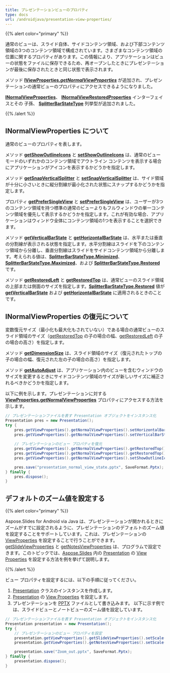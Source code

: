 ```yaml
---
title: プレゼンテーションビューのプロパティ
type: docs
url: /androidjava/presentation-view-properties/
---
```


{{% alert color="primary" %}} 

通常のビューは、スライド自体、サイドコンテンツ領域、および下部コンテンツ領域の3つのコンテンツ領域で構成されています。さまざまなコンテンツ領域の位置に関するプロパティがあります。この情報により、アプリケーションはビューの状態をファイルに保存できるため、再オープンしたときにプレゼンテーションが最後に保存されたときと同じ状態で表示されます。

メソッド [**IViewProperties.*getNormalViewProperties***](https://reference.aspose.com/slides/androidjava/com.aspose.slides/IViewProperties#getNormalViewProperties--) が追加され、プレゼンテーションの通常ビューのプロパティにアクセスできるようになりました。 

[**INormalViewProperties**](https://reference.aspose.com/slides/androidjava/com.aspose.slides/INormalViewProperties)、 [**INormalViewRestoredProperties**](https://reference.aspose.com/slides/androidjava/com.aspose.slides/INormalViewRestoredProperties) インターフェイスとその 子孫、 [**SplitterBarStateType**](https://reference.aspose.com/slides/androidjava/com.aspose.slides/SplitterBarStateType) 列挙型が追加されました。

{{% /alert %}} 


## **INormalViewProperties について** #
通常のビューのプロパティを表します。

メソッド [**getShowOutlineIcons**](https://reference.aspose.com/slides/androidjava/com.aspose.slides/INormalViewProperties#getShowOutlineIcons--) と [**setShowOutlineIcons**](https://reference.aspose.com/slides/androidjava/com.aspose.slides/INormalViewProperties#setShowOutlineIcons-boolean-) は、通常のビュー モードのいずれかのコンテンツ領域でアウトライン コンテンツを表示する場合にアプリケーションがアイコンを表示するかどうかを指定します。

メソッド [**getSnapVerticalSplitter**](https://reference.aspose.com/slides/androidjava/com.aspose.slides/INormalViewProperties#getSnapVerticalSplitter--) と [**setSnapVerticalSplitter**](https://reference.aspose.com/slides/androidjava/com.aspose.slides/INormalViewProperties#setSnapVerticalSplitter-boolean-) は、サイド領域が十分に小さいときに縦分割線が最小化された状態にスナップするかどうかを指定します。

プロパティ [**getPreferSingleView**](https://reference.aspose.com/slides/androidjava/com.aspose.slides/INormalViewProperties#getPreferSingleView--) と [**setPreferSingleView**](https://reference.aspose.com/slides/androidjava/com.aspose.slides/INormalViewProperties#setPreferSingleView-boolean-) は、ユーザーが3つのコンテンツ領域を持つ標準の通常のビューよりもフルウィンドウの単一コンテンツ領域を優先して表示するかどうかを指定します。これが有効な場合、アプリケーションはウィンドウ全体にコンテンツ領域の1つを表示することを選択できます。

メソッド [**getVerticalBarState**](https://reference.aspose.com/slides/androidjava/com.aspose.slides/INormalViewProperties#getVerticalBarState--) と [**getHorizontalBarState**](https://reference.aspose.com/slides/androidjava/com.aspose.slides/INormalViewProperties#getHorizontalBarState--) は、水平または垂直の分割線が表示される状態を指定します。水平分割線はスライドを下のコンテンツ領域から分離し、垂直分割線はスライドをサイドコンテンツ領域から分離します。考えられる値は、[**SplitterBarStateType.Minimized**](https://reference.aspose.com/slides/androidjava/com.aspose.slides/SplitterBarStateType#Minimized)、[**SplitterBarStateType.Maximized**](https://reference.aspose.com/slides/androidjava/com.aspose.slides/SplitterBarStateType#Maximized)、および [**SplitterBarStateType.Restored**](https://reference.aspose.com/slides/androidjava/com.aspose.slides/SplitterBarStateType#Restored) です。

メソッド [**getRestoredLeft**](https://reference.aspose.com/slides/androidjava/com.aspose.slides/INormalViewProperties#getRestoredLeft--) と [**getRestoredTop**](https://reference.aspose.com/slides/androidjava/com.aspose.slides/INormalViewProperties#getRestoredTop--) は、通常ビューのスライド領域の上部または側面のサイズを指定します。[**SplitterBarStateType.Restored**](https://reference.aspose.com/slides/androidjava/com.aspose.slides/SplitterBarStateType#Restored) 値が [**getVerticalBarState**](https://reference.aspose.com/slides/androidjava/com.aspose.slides/INormalViewProperties#getVerticalBarState--) および [**getHorizontalBarState**](https://reference.aspose.com/slides/androidjava/com.aspose.slides/INormalViewProperties#getHorizontalBarState--) に適用されるときのことです。


## **INormalViewProperties の復元について** 
変数復元サイズ（最小化も最大化もされていない）である場合の通常ビューのスライド領域のサイズ（[getRestoredTop](https://reference.aspose.com/slides/androidjava/com.aspose.slides/INormalViewProperties#getRestoredTop--) の子の場合の幅、[getRestoredLeft](https://reference.aspose.com/slides/androidjava/com.aspose.slides/INormalViewProperties#getRestoredLeft--) の子の場合の高さ）を指定します。 

メソッド [**getDimensionSize**](https://reference.aspose.com/slides/androidjava/com.aspose.slides/INormalViewRestoredProperties#getDimensionSize--) は、スライド領域のサイズ（復元されたトップの子の場合の幅、復元された左の子の場合の高さ）を指定します。

メソッド [**getAutoAdjust**](https://reference.aspose.com/slides/androidjava/com.aspose.slides/INormalViewRestoredProperties#getAutoAdjust--) は、アプリケーション内のビューを含むウィンドウのサイズを変更するときにサイドコンテンツ領域のサイズが新しいサイズに補正されるべきかどうかを指定します。

以下に例を示します。プレゼンテーションに対する [**ViewProperties.getNormalViewProperties**](https://reference.aspose.com/slides/androidjava/com.aspose.slides/ViewProperties#getNormalViewProperties--) プロパティにアクセスする方法を示します。

```java
// プレゼンテーションファイルを表す Presentation オブジェクトをインスタンス化
Presentation pres = new Presentation();
try {
    pres.getViewProperties().getNormalViewProperties().setHorizontalBarState(SplitterBarStateType.Restored);
    pres.getViewProperties().getNormalViewProperties().setVerticalBarState(SplitterBarStateType.Maximized);
    
    // プレゼンテーションのビュー プロパティを復元
    pres.getViewProperties().getNormalViewProperties().getRestoredTop().setAutoAdjust(true);
    pres.getViewProperties().getNormalViewProperties().getRestoredTop().setDimensionSize(80);
    pres.getViewProperties().getNormalViewProperties().setShowOutlineIcons(true);

    pres.save("presentation_normal_view_state.pptx", SaveFormat.Pptx);
} finally {
    pres.dispose();
}
```

## **デフォルトのズーム値を設定する**
{{% alert color="primary" %}} 

Aspose.Slides for Android via Java は、プレゼンテーションが開かれるときにズームがすでに設定されるように、プレゼンテーションのデフォルトのズーム値を設定することをサポートしています。これは、プレゼンテーションの [ViewProperties](https://reference.aspose.com/slides/androidjava/com.aspose.slides/ViewProperties) を設定することで行うことができます。[getSlideViewProperties](https://reference.aspose.com/slides/androidjava/com.aspose.slides/ViewProperties#getSlideViewProperties--) と [getNotesViewProperties](https://reference.aspose.com/slides/androidjava/com.aspose.slides/ViewProperties#getNotesViewProperties--) は、プログラムで設定できます。このトピックでは、[Aspose.Slides](/slides/) 内の [Presentation](https://reference.aspose.com/slides/androidjava/com.aspose.slides/presentation) の [View Properties](https://reference.aspose.com/slides/androidjava/com.aspose.slides/ViewProperties) を設定する方法を例を挙げて説明します。

{{% /alert %}} 

ビュー プロパティを設定するには、以下の手順に従ってください。

1. [Presentation](https://reference.aspose.com/slides/androidjava/com.aspose.slides/presentation) クラスのインスタンスを作成します。
1. [Presentation](https://reference.aspose.com/slides/androidjava/com.aspose.slides/presentation) の [View Properties](https://reference.aspose.com/slides/androidjava/com.aspose.slides/ViewProperties) を設定します。
1. プレゼンテーションを [PPTX](https://docs.fileformat.com/presentation/pptx/) ファイルとして書き込みます。
   以下に示す例では、スライドビューとノートビューのズーム値を設定しています。

```java
// プレゼンテーションファイルを表す Presentation オブジェクトをインスタンス化
Presentation presentation = new Presentation();
try {
    // プレゼンテーションのビュー プロパティを設定
    presentation.getViewProperties().getSlideViewProperties().setScale(100); // スライドビューのズーム値（パーセンテージ）
    presentation.getViewProperties().getNotesViewProperties().setScale(100); // ノートビューのズーム値（パーセンテージ） 

    presentation.save("Zoom_out.pptx", SaveFormat.Pptx);
} finally {
    presentation.dispose();
}
```
